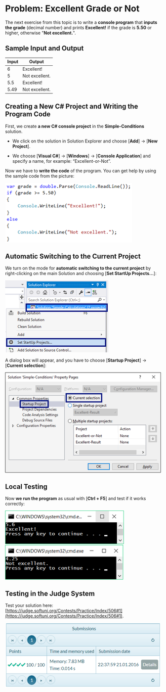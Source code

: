# Problem: Excellent Grade or Not

The next exercise from this topic is to write a **console program** that **inputs the grade** (decimal number) and prints **Excellent!** if the grade is **5.50** or higher, otherwise "**Not excellent.**".

## Sample Input and Output

| Input | Output |
| --- | ---- |
| 6 | Excellent! |
| 5 | Not excellent. |
| 5.5 | Excellent! |
| 5.49 | Not excellent. |

## Creating a New C# Project and Writing the Program Code

First, we create **a new C# console project** in the **Simple-Conditions** solution.

  * We click on the solution in Solution Explorer and choose [**Add**] -> [**New Project**].
 
  * We choose [**Visual C#**] -> [**Windows**] -> [**Console Application**] and specify a name, for example: “Excellent-or-Not”.
 
Now we have to **write the code** of the program. You can get help by using the sample code from the picture:  

 ![](/assets/chapter-3-images/02.Excellent-or-not-01.png)

## Automatic Switching to the Current Project

We turn on the mode for **automatic switching to the current project** by right-clicking on the main Solution and choosing [**Set StartUp Projects...**]:

 ![](/assets/chapter-3-images/02.Excellent-or-not-02.png)

A dialog box will appear, and you have to choose [**Startup Project**] -> [**Current selection**]:
 
 ![](/assets/chapter-3-images/02.Excellent-or-not-03.png)

## Local Testing

Now **we run the program** as usual with [**Ctrl + F5**] and test if it works correctly:

 ![](/assets/chapter-3-images/02.Excellent-or-not-04.png)
 ![](/assets/chapter-3-images/02.Excellent-or-not-05.png)

## Testing in the Judge System

Test your solution here: [https://judge.softuni.org/Contests/Practice/Index/506#1](https://judge.softuni.org/Contests/Practice/Index/506#1).

 ![](/assets/chapter-3-images/02.Excellent-or-not-06.png)
